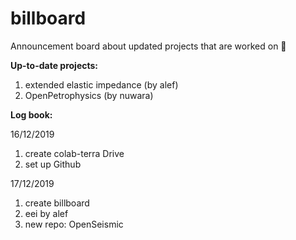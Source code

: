 # billboard
Announcement board about updated projects that are worked on 🔨

**Up-to-date projects:** 
1. extended elastic impedance (by alef)
2. OpenPetrophysics (by nuwara)

**Log book:**

16/12/2019
1. create colab-terra Drive 
2. set up Github

17/12/2019
1. create billboard
2. eei by alef
3. new repo: OpenSeismic
